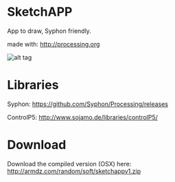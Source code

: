 # SketchAPP
App to draw, Syphon friendly. 

made with: http://processing.org

![alt tag](http://armdz.com/random/img/sktch.png)

# Libraries

Syphon: https://github.com/Syphon/Processing/releases

ControlP5: http://www.sojamo.de/libraries/controlP5/

# Download

Download the compiled version (OSX) here: http://armdz.com/random/soft/sketchappv1.zip
